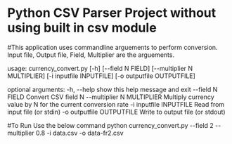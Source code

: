 # Python CSV Parser Project without using built in csv module

#This application uses commandline arguements to perform conversion. Input file, Output file, Field, Multiplier are the arguements. 


usage: currency_convert.py [-h] [--field N FIELD] [--multiplier N MULTIPLIER]
                           [-i inputfile INPUTFILE] [-o outputfile OUTPUTFILE]

optional arguments:
  -h, --help            show this help message and exit
  --field N FIELD       Convert CSV field N
  --multiplier N MULTIPLIER
                        Multiply currency value by N for the current
                        conversion rate
  -i inputfile INPUTFILE
                        Read from input file (or stdin)
  -o outputfile OUTPUTFILE
                        Write to output file (or stdout)

#To Run Use the below command
python currency_convert.py --field 2 --multiplier 0.8 -i data.csv -o data-fr2.csv 

